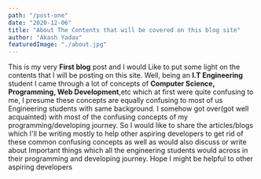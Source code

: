 ```yaml
---
path: "/post-one"
date: "2020-12-06"
title: "About The Contents that will be covered on this blog site"
author: "Akash Yadav"
featuredImage: "./about.jpg"
---
```

This is my very **First blog** post and I would Like to put some light on the contents that I will be posting on this site. Well, being an **I.T Engineering** student I came through a lot of concepts of **Computer Science, Programming, Web Development**,etc which at first were quite confusing to me, I presume these concepts are equally confusing to most of us Engineering students with same background. I somehow got over(got well acquainted) with most of the confusing concepts of my programming/developing journey. So I would like to share the articles/blogs which I'll be writing mostly to help other aspiring developers to get rid of these common confusing concepts as well as would also discuss or write about Important things which all the engineering students would across in their programming and developing journey. Hope I might be helpful to other aspiring developers